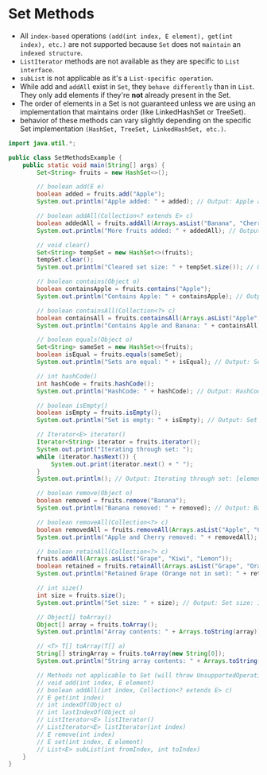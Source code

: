 # Set Methods

- All `index-based` operations `(add(int index, E element), get(int index), etc.)` are not supported because `Set` does not `maintain` an `indexed structure`.
- `ListIterator` methods are not available as they are specific to `List interface`.
- `subList` is not applicable as it's a `List-specific operation`.
- While add and `addAll` exist in `Set`, they `behave differently` than in `List`. They only add elements if they're **not** already present in the Set.
- The order of elements in a Set is not guaranteed unless we are using an implementation that maintains order (like LinkedHashSet or TreeSet).
- behavior of these methods can vary slightly depending on the specific Set implementation `(HashSet, TreeSet, LinkedHashSet, etc.)`.

```java
import java.util.*;

public class SetMethodsExample {
    public static void main(String[] args) {
        Set<String> fruits = new HashSet<>();

        // boolean add(E e)
        boolean added = fruits.add("Apple");
        System.out.println("Apple added: " + added); // Output: Apple added: true

        // boolean addAll(Collection<? extends E> c)
        boolean addedAll = fruits.addAll(Arrays.asList("Banana", "Cherry"));
        System.out.println("More fruits added: " + addedAll); // Output: More fruits added: true

        // void clear()
        Set<String> tempSet = new HashSet<>(fruits);
        tempSet.clear();
        System.out.println("Cleared set size: " + tempSet.size()); // Output: Cleared set size: 0

        // boolean contains(Object o)
        boolean containsApple = fruits.contains("Apple");
        System.out.println("Contains Apple: " + containsApple); // Output: Contains Apple: true

        // boolean containsAll(Collection<?> c)
        boolean containsAll = fruits.containsAll(Arrays.asList("Apple", "Banana"));
        System.out.println("Contains Apple and Banana: " + containsAll); // Output: Contains Apple and Banana: true

        // boolean equals(Object o)
        Set<String> sameSet = new HashSet<>(fruits);
        boolean isEqual = fruits.equals(sameSet);
        System.out.println("Sets are equal: " + isEqual); // Output: Sets are equal: true

        // int hashCode()
        int hashCode = fruits.hashCode();
        System.out.println("HashCode: " + hashCode); // Output: HashCode: [some integer value]

        // boolean isEmpty()
        boolean isEmpty = fruits.isEmpty();
        System.out.println("Set is empty: " + isEmpty); // Output: Set is empty: false

        // Iterator<E> iterator()
        Iterator<String> iterator = fruits.iterator();
        System.out.print("Iterating through set: ");
        while (iterator.hasNext()) {
            System.out.print(iterator.next() + " ");
        }
        System.out.println(); // Output: Iterating through set: [elements in unspecified order]

        // boolean remove(Object o)
        boolean removed = fruits.remove("Banana");
        System.out.println("Banana removed: " + removed); // Output: Banana removed: true

        // boolean removeAll(Collection<?> c)
        boolean removedAll = fruits.removeAll(Arrays.asList("Apple", "Cherry"));
        System.out.println("Apple and Cherry removed: " + removedAll); // Output: Apple and Cherry removed: true

        // boolean retainAll(Collection<?> c)
        fruits.addAll(Arrays.asList("Grape", "Kiwi", "Lemon"));
        boolean retained = fruits.retainAll(Arrays.asList("Grape", "Orange"));
        System.out.println("Retained Grape (Orange not in set): " + retained); // Output: Retained Grape (Orange not in set): true

        // int size()
        int size = fruits.size();
        System.out.println("Set size: " + size); // Output: Set size: 1

        // Object[] toArray()
        Object[] array = fruits.toArray();
        System.out.println("Array contents: " + Arrays.toString(array)); // Output: Array contents: [Grape]

        // <T> T[] toArray(T[] a)
        String[] stringArray = fruits.toArray(new String[0]);
        System.out.println("String array contents: " + Arrays.toString(stringArray)); // Output: String array contents: [Grape]

        // Methods not applicable to Set (will throw UnsupportedOperationException if called):
        // void add(int index, E element)
        // boolean addAll(int index, Collection<? extends E> c)
        // E get(int index)
        // int indexOf(Object o)
        // int lastIndexOf(Object o)
        // ListIterator<E> listIterator()
        // ListIterator<E> listIterator(int index)
        // E remove(int index)
        // E set(int index, E element)
        // List<E> subList(int fromIndex, int toIndex)
    }
}
```
